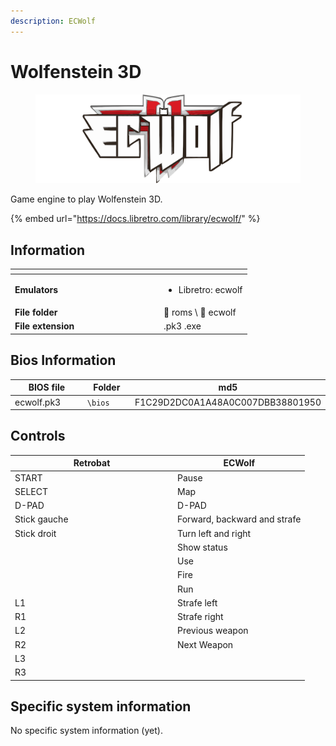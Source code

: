 ```yaml
---
description: ECWolf
---
```


# Wolfenstein 3D

<div align="left">

<figure><img src="https://raw.githubusercontent.com/fabricecaruso/es-theme-carbon/55ff14aa79c95ecc70133072e6ac19fed3555b56/art/logos/ecwolf.svg" alt=""><figcaption></figcaption></figure>

</div>

Game engine to play Wolfenstein 3D.

{% embed url="https://docs.libretro.com/library/ecwolf/" %}

## Information

<table data-header-hidden><thead><tr><th width="224"></th><th></th></tr></thead><tbody><tr><td><strong>Emulators</strong></td><td><ul><li>Libretro: ecwolf</li></ul></td></tr><tr><td><strong>File folder</strong></td><td><span data-gb-custom-inline data-tag="emoji" data-code="1f4c2">📂</span> roms \ <span data-gb-custom-inline data-tag="emoji" data-code="1f4c2">📂</span> ecwolf</td></tr><tr><td><strong>File extension</strong></td><td>.pk3 .exe</td></tr></tbody></table>

## Bios Information

<table><thead><tr><th width="221">BIOS file</th><th width="141">Folder</th><th>md5</th></tr></thead><tbody><tr><td>ecwolf.pk3</td><td><code>\bios</code></td><td>F1C29D2DC0A1A48A0C007DBB38801950</td></tr></tbody></table>

## Controls

<table><thead><tr><th width="246">Retrobat</th><th>ECWolf</th></tr></thead><tbody><tr><td>START</td><td>Pause</td></tr><tr><td>SELECT</td><td>Map</td></tr><tr><td>D-PAD</td><td>D-PAD</td></tr><tr><td>Stick gauche</td><td>Forward, backward and strafe</td></tr><tr><td>Stick droit</td><td>Turn left and right</td></tr><tr><td><img src="../../../../en/.gitbook/assets/image (45).png" alt=""></td><td>Show status</td></tr><tr><td><img src="../../../../en/.gitbook/assets/image (27).png" alt=""></td><td>Use</td></tr><tr><td><img src="../../../../en/.gitbook/assets/image (13).png" alt=""></td><td>Fire</td></tr><tr><td><img src="../../../../en/.gitbook/assets/image (47).png" alt=""></td><td>Run</td></tr><tr><td>L1</td><td>Strafe left</td></tr><tr><td>R1</td><td>Strafe right</td></tr><tr><td>L2</td><td>Previous weapon</td></tr><tr><td>R2</td><td>Next Weapon</td></tr><tr><td>L3</td><td></td></tr><tr><td>R3</td><td></td></tr></tbody></table>

## Specific system information

No specific system information (yet).
